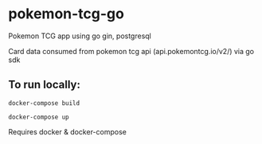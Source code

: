 # pokemon-tcg-go
Pokemon TCG app using go gin, postgresql

Card data consumed from pokemon tcg api (api.pokemontcg.io/v2/) via go sdk


## To run locally:

```
docker-compose build
```

```
docker-compose up
```

Requires docker & docker-compose